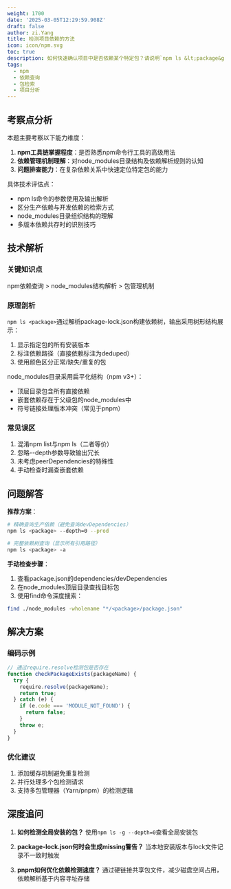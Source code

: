 ```yaml
---
weight: 1700
date: '2025-03-05T12:29:59.908Z'
draft: false
author: zi.Yang
title: 检测项目依赖的方法
icon: icon/npm.svg
toc: true
description: 如何快速确认项目中是否依赖某个特定包？请说明`npm ls &lt;package&gt;`命令的用法及`node_modules`目录的手动检查方式。
tags:
  - npm
  - 依赖查询
  - 包检索
  - 项目分析
---
```


## 考察点分析

本题主要考察以下能力维度：

1. **npm工具链掌握程度**：是否熟悉npm命令行工具的高级用法
2. **依赖管理机制理解**：对node_modules目录结构及依赖解析规则的认知
3. **问题排查能力**：在复杂依赖关系中快速定位特定包的能力

具体技术评估点：

- npm ls命令的参数使用及输出解析
- 区分生产依赖与开发依赖的检索方式
- node_modules目录组织结构的理解
- 多版本依赖共存时的识别技巧

## 技术解析

### 关键知识点

npm依赖查询 > node_modules结构解析 > 包管理机制

### 原理剖析

`npm ls <package>`通过解析package-lock.json构建依赖树，输出采用树形结构展示：

1. 显示指定包的所有安装版本
2. 标注依赖路径（直接依赖标注为deduped）
3. 使用颜色区分正常/缺失/重复的包

node_modules目录采用扁平化结构（npm v3+）：

- 顶层目录包含所有直接依赖
- 嵌套依赖存在于父级包的node_modules中
- 符号链接处理版本冲突（常见于pnpm）

### 常见误区

1. 混淆npm list与npm ls（二者等价）
2. 忽略--depth参数导致输出冗长
3. 未考虑peerDependencies的特殊性
4. 手动检查时漏查嵌套依赖

## 问题解答

**推荐方案**：

```bash
# 精确查询生产依赖（避免查询devDependencies）
npm ls <package> --depth=0 --prod

# 完整依赖树查询（显示所有引用路径）
npm ls <package> -a
```

**手动检查步骤**：

1. 查看package.json的dependencies/devDependencies
2. 在node_modules顶层目录查找目标包
3. 使用find命令深度搜索：

```bash
find ./node_modules -wholename "*/<package>/package.json"
```

## 解决方案

### 编码示例

```javascript
// 通过require.resolve检测包是否存在
function checkPackageExists(packageName) {
  try {
    require.resolve(packageName);
    return true;
  } catch (e) {
    if (e.code === 'MODULE_NOT_FOUND') {
      return false;
    }
    throw e;
  }
}
```

### 优化建议

1. 添加缓存机制避免重复检测
2. 并行处理多个包检测请求
3. 支持多包管理器（Yarn/pnpm）的检测逻辑

## 深度追问

1. **如何检测全局安装的包？**
   使用`npm ls -g --depth=0`查看全局安装包

2. **package-lock.json何时会生成missing警告？**
   当本地安装版本与lock文件记录不一致时触发

3. **pnpm如何优化依赖检测速度？**
   通过硬链接共享包文件，减少磁盘空间占用，依赖解析基于内容寻址存储
